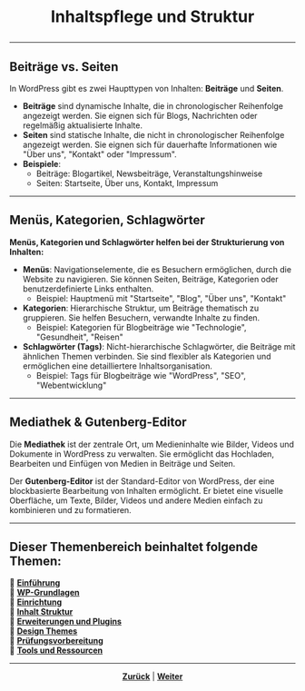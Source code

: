 # <p align="center">Inhaltspflege und Struktur</p>

---
<!-- Kapitel Inhaltspflege und Struktur -->

## Beiträge vs. Seiten

In WordPress gibt es zwei Haupttypen von Inhalten: **Beiträge** und **Seiten**.

- **Beiträge** sind dynamische Inhalte, die in chronologischer Reihenfolge angezeigt werden. Sie eignen sich für Blogs, Nachrichten oder regelmäßig aktualisierte Inhalte.
- **Seiten** sind statische Inhalte, die nicht in chronologischer Reihenfolge angezeigt werden. Sie eignen sich für dauerhafte Informationen wie "Über uns", "Kontakt" oder "Impressum".
- **Beispiele**:
  - Beiträge: Blogartikel, Newsbeiträge, Veranstaltungshinweise
  - Seiten: Startseite, Über uns, Kontakt, Impressum

---

## Menüs, Kategorien, Schlagwörter

**Menüs, Kategorien und Schlagwörter helfen bei der Strukturierung von Inhalten:**

- **Menüs**: Navigationselemente, die es Besuchern ermöglichen, durch die Website zu navigieren. Sie können Seiten, Beiträge, Kategorien oder benutzerdefinierte Links enthalten.
  - Beispiel: Hauptmenü mit "Startseite", "Blog", "Über uns", "Kontakt"
- **Kategorien**: Hierarchische Struktur, um Beiträge thematisch zu gruppieren. Sie helfen Besuchern, verwandte Inhalte zu finden.
  - Beispiel: Kategorien für Blogbeiträge wie "Technologie", "Gesundheit", "Reisen"
- **Schlagwörter (Tags)**: Nicht-hierarchische Schlagwörter, die Beiträge mit ähnlichen Themen verbinden. Sie sind flexibler als Kategorien und ermöglichen eine detailliertere Inhaltsorganisation.
  - Beispiel: Tags für Blogbeiträge wie "WordPress", "SEO", "Webentwicklung"

---

## Mediathek & Gutenberg-Editor

Die **Mediathek** ist der zentrale Ort, um Medieninhalte wie Bilder, Videos und Dokumente in WordPress zu verwalten. Sie ermöglicht das Hochladen, Bearbeiten und Einfügen von Medien in Beiträge und Seiten.

Der **Gutenberg-Editor** ist der Standard-Editor von WordPress, der eine blockbasierte Bearbeitung von Inhalten ermöglicht. Er bietet eine visuelle Oberfläche, um Texte, Bilder, Videos und andere Medien einfach zu kombinieren und zu formatieren.

---

**Dieser Themenbereich beinhaltet folgende Themen:**
---

🔹 [**Einführung**](/docs/06-entwicklung/08-cms/01-einfuehrung/README.md)<br>
🔹 [**WP-Grundlagen**](/docs/06-entwicklung/08-cms/02-wp_grundlagen/README.md) <br>
🔹 [**Einrichtung**](/docs/06-entwicklung/08-cms/03-einrichtung/README.md) <br>
🔹 [**Inhalt Struktur**](/docs/06-entwicklung/08-cms/04-inhalt_struktur/README.md) <br>
🔹 [**Erweiterungen und Plugins**](/docs/06-entwicklung/08-cms/05-erweiterung_plugins/README.md) <br>
🔹 [**Design Themes**](/docs/06-entwicklung/08-cms/06-design_themes/README.md) <br>
🔹 [**Prüfungsvorbereitung**](/docs/06-entwicklung/08-cms/07-pruefungsvorbereitung/README.md) <br>
🔹 [**Tools und Ressourcen**](/docs/06-entwicklung/08-cms/08-tools_ressourcen/README.md) <br>

---

<p align="center">
<a href="/docs/06-entwicklung/08-cms/03-einrichtung/README.md"><strong>Zurück</strong></a> | 
<a href="/docs/06-entwicklung/08-cms/05-erweiterung_plugins/README.md"><strong>Weiter</strong></a>
</p>
